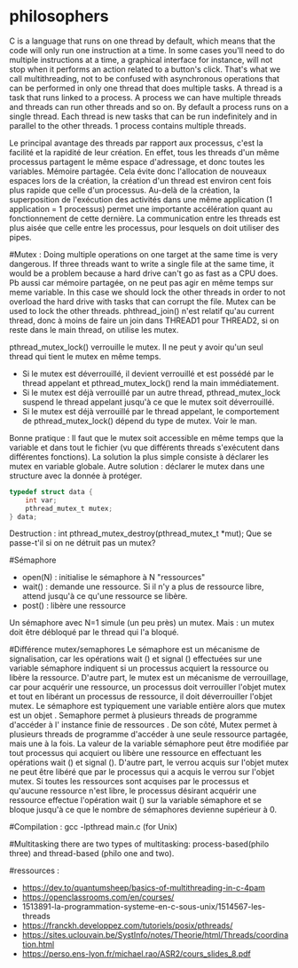 # philosophers
C is a language that runs on one thread by default, which means that the code will only run one instruction at a time. In some cases you'll need to do multiple instructions at a time, a graphical interface for instance, will not stop when it performs an action related to a button's click. That's what we call multithreading, not to be confused with asynchronous operations that can be performed in only one thread that does multiple tasks.
A thread is a task that runs linked to a process. A process we can have multiple threads and threads can run other threads and so on.
By default a process runs on a single thread. Each thread is new tasks that can be run indefinitely and in parallel to the other threads.
1 process contains multiple threads. 

Le principal avantage des threads par rapport aux processus, c'est la facilité et la rapidité de leur création. En effet, tous les threads d'un même processus partagent le même espace d'adressage, et donc toutes les variables. Mémoire partagée.
Cela évite donc l'allocation de nouveaux espaces lors de la création, la création d'un thread est environ cent fois plus rapide que celle d'un processus.
Au-delà de la création, la superposition de l'exécution des activités dans une même application (1 application = 1 processus) permet une importante accélération quant au fonctionnement de cette dernière.
La communication entre les threads est plus aisée que celle entre les processus, pour lesquels on doit utiliser des pipes.

#Mutex :
Doing multiple operations on one target at the same time is very dangerous. If three threads want to write a single file at the same time, it would be a problem because a hard drive can't go as fast as a CPU does. Pb aussi car mémoire partagée, on ne peut pas agir en même temps sur meme variable.
In this case we should lock the other threads in order to not overload the hard drive with tasks that can corrupt the file. Mutex can be used to lock the other threads.
phthread_join() n'est relatif qu'au current thread, donc à moins de faire un join dans THREAD1 pour THREAD2, si on reste dans le main thread, on utilise les mutex.

pthread_mutex_lock() verrouille le mutex.  Il ne peut y avoir qu'un seul thread qui tient le mutex en même temps.
- Si le mutex est déverrouillé, il devient verrouillé et est possédé par le thread appelant et pthread_mutex_lock() rend la main immédiatement. 
- Si le mutex est déjà verrouillé par un autre thread, pthread_mutex_lock suspend le thread appelant jusqu'à ce que le mutex soit déverrouillé.
- Si le mutex est déjà verrouillé par le thread appelant, le comportement de pthread_mutex_lock() dépend du type de mutex. Voir le man.

Bonne pratique : 
Il faut que le mutex soit accessible en même temps que la variable et dans tout le fichier (vu que différents threads s'exécutent dans différentes fonctions). La solution la plus simple consiste à déclarer les mutex en variable globale.
Autre solution : déclarer le mutex dans une structure avec la donnée à protéger.
```c
typedef struct data {
    int var;
    pthread_mutex_t mutex;
} data;
```

Destruction :
int pthread_mutex_destroy(pthread_mutex_t *mut);
Que se passe-t'il si on ne détruit pas un mutex?

#Sémaphore
- open(N) : initialise le sémaphore à N "ressources"
- wait() : demande une ressource. Si il n'y a plus de ressource libre, attend jusqu'à ce qu'une ressource se libère.
- post() : libère une ressource

Un sémaphore avec N=1 simule (un peu près) un mutex.
Mais : un mutex doit être débloqué par le thread qui l'a bloqué.

#Différence mutex/semaphores
Le sémaphore est un mécanisme de signalisation, car les opérations wait () et signal () effectuées sur une variable sémaphore indiquent si un processus acquiert la ressource ou libère la ressource. D'autre part, le mutex est un mécanisme de verrouillage, car pour acquérir une ressource, un processus doit verrouiller l'objet mutex et tout en libérant un processus de ressource, il doit déverrouiller l'objet mutex.
Le sémaphore est typiquement une variable entière alors que mutex est un objet .
Semaphore permet à plusieurs threads de programme d'accéder à l' instance finie de ressources . De son côté, Mutex permet à plusieurs threads de programme d'accéder à une seule ressource partagée, mais une à la fois.
La valeur de la variable sémaphore peut être modifiée par tout processus qui acquiert ou libère une ressource en effectuant les opérations wait () et signal (). D'autre part, le verrou acquis sur l'objet mutex ne peut être libéré que par le processus qui a acquis le verrou sur l'objet mutex.
Si toutes les ressources sont acquises par le processus et qu'aucune ressource n'est libre, le processus désirant acquérir une ressource effectue l'opération wait () sur la variable sémaphore et se bloque jusqu'à ce que le nombre de sémaphores devienne supérieur à 0. 


#Compilation : 
gcc -lpthread main.c (for Unix)

#Multitasking
there are two types of multitasking: process-based(philo three) and thread-based (philo one and two).

#ressources : 
- https://dev.to/quantumsheep/basics-of-multithreading-in-c-4pam
- https://openclassrooms.com/en/courses/
- 1513891-la-programmation-systeme-en-c-sous-unix/1514567-les-threads 
- https://franckh.developpez.com/tutoriels/posix/pthreads/
- https://sites.uclouvain.be/SystInfo/notes/Theorie/html/Threads/coordination.html
- https://perso.ens-lyon.fr/michael.rao/ASR2/cours_slides_8.pdf
